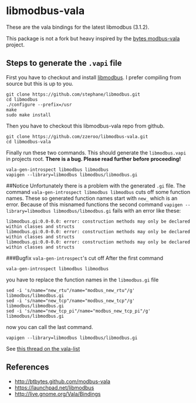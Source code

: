 # libmodbus-vala

These are the vala bindings for the latest libmodbus (3.1.2).

This package is not a fork but heavy inspired by the [bytes modbus-vala][1] project.

## Steps to generate the `.vapi` file

First you have to checkout and install [libmodbus][2]. I prefer compiling from source
but this is up to you.

```
git clone https://github.com/stephane/libmodbus.git
cd libmodbus
./configure --prefix=/usr
make
sudo make install
```

Then you have to checkout this libmodbus-vala repo from github.

```
git clone https://github.com/zzeroo/libmodbus-vala.git
cd libmodbus-vala
```

Finally run these two commands. This should generate the `libmodbus.vapi` in
projects root. **There is a bug. Please read further before proceeding!**

```
vala-gen-introspect libmodbus libmodbus
vapigen --library=libmodbus libmodbus/libmodbus.gi
```

##Notice
Unfortunately there is a problem with the generated `.gi` file. The command
`vala-gen-introspect libmodbus libmodbus` cuts off some function names.
These so generated function names start with `new_` which is an error. Because
of this misnamed functions the second command `vapigen --library=libmodbus libmodbus/libmodbus.gi`
fails with an error like these:

```
libmodbus.gi:0.0-0.0: error: construction methods may only be declared within classes and structs
libmodbus.gi:0.0-0.0: error: construction methods may only be declared within classes and structs
libmodbus.gi:0.0-0.0: error: construction methods may only be declared within classes and structs
```

###Bugfix `vala-gen-introspect`'s cut off
After the first command
```
vala-gen-introspect libmodbus libmodbus
```
you have to replace the function names in the `libmodbus.gi` file
```
sed -i 's/name="new_rtu"/name="modbus_new_rtu"/g' libmodbus/libmodbus.gi
sed -i 's/name="new_tcp"/name="modbus_new_tcp"/g' libmodbus/libmodbus.gi
sed -i 's/name="new_tcp_pi"/name="modbus_new_tcp_pi"/g' libmodbus/libmodbus.gi
```
now you can call the last command.
```
vapigen --library=libmodbus libmodbus/libmodbus.gi
```


See [this thread on the vala-list][valabug]

## References

- http://btbytes.github.com/modbus-vala
- https://launchpad.net/libmodbus
- http://live.gnome.org/Vala/Bindings

[1]: http://btbytes.github.com/modbus-vala
[2]: https://launchpad.net/libmodbus
[3]: http://live.gnome.org/Vala/Bindings
[valabug]: https://mail.gnome.org/archives/vala-list/2012-March/msg00003.html
